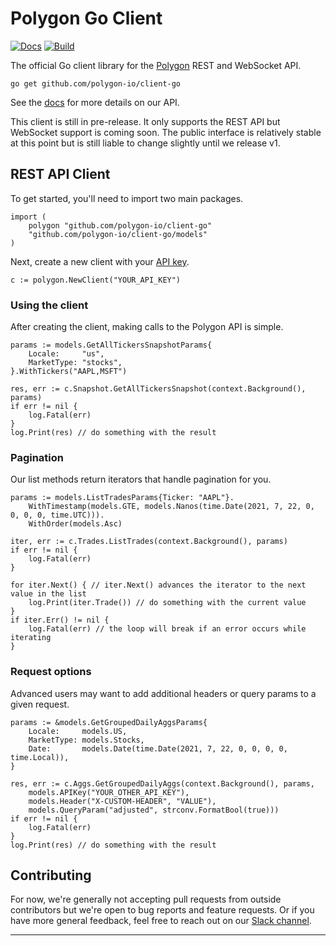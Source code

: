 # Polygon Go Client

<!-- todo: add a codecov badge -->

[![Docs][doc-img]][doc] [![Build][build-img]][build]

The official Go client library for the [Polygon](https://polygon.io/) REST and WebSocket API.

`go get github.com/polygon-io/client-go`

See the [docs](https://polygon.io/docs/stocks/getting-started) for more details on our API. 

This client is still in pre-release. It only supports the REST API but WebSocket support is coming soon. The public interface is relatively stable at this point but is still liable to change slightly until we release v1.

## REST API Client

To get started, you'll need to import two main packages.

```golang
import (
	polygon "github.com/polygon-io/client-go"
	"github.com/polygon-io/client-go/models"
)
```

Next, create a new client with your [API key](https://polygon.io/dashboard/signup).

```golang
c := polygon.NewClient("YOUR_API_KEY")
```

### Using the client

After creating the client, making calls to the Polygon API is simple.

```golang
params := models.GetAllTickersSnapshotParams{
    Locale:     "us",
    MarketType: "stocks",
}.WithTickers("AAPL,MSFT")

res, err := c.Snapshot.GetAllTickersSnapshot(context.Background(), params)
if err != nil {
    log.Fatal(err)
}
log.Print(res) // do something with the result
```

### Pagination

Our list methods return iterators that handle pagination for you.

```golang
params := models.ListTradesParams{Ticker: "AAPL"}.
    WithTimestamp(models.GTE, models.Nanos(time.Date(2021, 7, 22, 0, 0, 0, 0, time.UTC))).
    WithOrder(models.Asc)

iter, err := c.Trades.ListTrades(context.Background(), params)
if err != nil {
    log.Fatal(err)
}

for iter.Next() { // iter.Next() advances the iterator to the next value in the list
    log.Print(iter.Trade()) // do something with the current value
}
if iter.Err() != nil {
    log.Fatal(err) // the loop will break if an error occurs while iterating
}
```

### Request options

Advanced users may want to add additional headers or query params to a given request.

```golang
params := &models.GetGroupedDailyAggsParams{
    Locale:     models.US,
    MarketType: models.Stocks,
    Date:       models.Date(time.Date(2021, 7, 22, 0, 0, 0, 0, time.Local)),
}

res, err := c.Aggs.GetGroupedDailyAggs(context.Background(), params,
    models.APIKey("YOUR_OTHER_API_KEY"),
    models.Header("X-CUSTOM-HEADER", "VALUE"),
    models.QueryParam("adjusted", strconv.FormatBool(true)))
if err != nil {
    log.Fatal(err)
}
log.Print(res) // do something with the result
```

## Contributing

For now, we're generally not accepting pull requests from outside contributors but we're open to bug reports and feature requests. Or if you have more general feedback, feel free to reach out on our [Slack channel](https://polygon.io/contact).

-------------------------------------------------------------------------------

[doc-img]: https://pkg.go.dev/badge/github.com/polygon-io/client-go
[doc]: https://pkg.go.dev/github.com/polygon-io/client-go
[build-img]: https://github.com/polygon-io/client-go/workflows/badge.svg
[build]: https://github.com/polygon-io/client-go/actions
